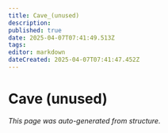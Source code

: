 ```yaml
---
title: Cave_(unused)
description: 
published: true
date: 2025-04-07T07:41:49.513Z
tags: 
editor: markdown
dateCreated: 2025-04-07T07:41:47.452Z
---
```


# Cave (unused)

*This page was auto-generated from structure.*
